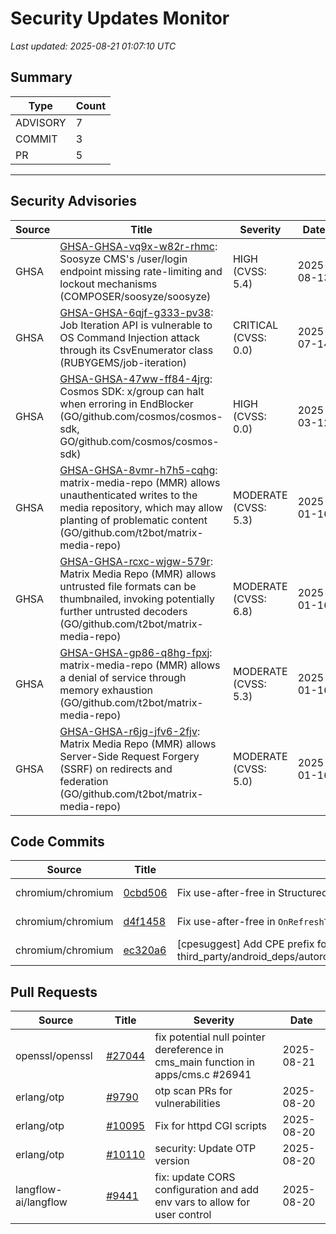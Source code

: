 # Security Updates Monitor

*Last updated: 2025-08-21 01:07:10 UTC*

## Summary
| Type | Count |
|------|-------|
| ADVISORY | 7 |
| COMMIT | 3 |
| PR | 5 |

---

## Security Advisories

| Source | Title | Severity | Date |
|--------|-------|----------|------|
| GHSA | [GHSA-GHSA-vq9x-w82r-rhmc](https://github.com/advisories/GHSA-vq9x-w82r-rhmc): Soosyze CMS's /user/login endpoint missing rate-limiting and lockout mechanisms (COMPOSER/soosyze/soosyze) | HIGH (CVSS: 5.4) | 2025-08-13 |
| GHSA | [GHSA-GHSA-6qjf-g333-pv38](https://github.com/advisories/GHSA-6qjf-g333-pv38): Job Iteration API is vulnerable to OS Command Injection attack through its CsvEnumerator class (RUBYGEMS/job-iteration) | CRITICAL (CVSS: 0.0) | 2025-07-14 |
| GHSA | [GHSA-GHSA-47ww-ff84-4jrg](https://github.com/advisories/GHSA-47ww-ff84-4jrg): Cosmos SDK: x/group can halt when erroring in EndBlocker (GO/github.com/cosmos/cosmos-sdk, GO/github.com/cosmos/cosmos-sdk) | HIGH (CVSS: 0.0) | 2025-03-12 |
| GHSA | [GHSA-GHSA-8vmr-h7h5-cqhg](https://github.com/advisories/GHSA-8vmr-h7h5-cqhg): matrix-media-repo (MMR) allows unauthenticated writes to the media repository, which may allow planting of problematic content (GO/github.com/t2bot/matrix-media-repo) | MODERATE (CVSS: 5.3) | 2025-01-16 |
| GHSA | [GHSA-GHSA-rcxc-wjgw-579r](https://github.com/advisories/GHSA-rcxc-wjgw-579r): Matrix Media Repo (MMR) allows untrusted file formats can be thumbnailed, invoking potentially further untrusted decoders (GO/github.com/t2bot/matrix-media-repo) | MODERATE (CVSS: 6.8) | 2025-01-16 |
| GHSA | [GHSA-GHSA-gp86-q8hg-fpxj](https://github.com/advisories/GHSA-gp86-q8hg-fpxj): matrix-media-repo (MMR) allows a denial of service through memory exhaustion (GO/github.com/t2bot/matrix-media-repo) | MODERATE (CVSS: 5.3) | 2025-01-16 |
| GHSA | [GHSA-GHSA-r6jg-jfv6-2fjv](https://github.com/advisories/GHSA-r6jg-jfv6-2fjv): Matrix Media Repo (MMR) allows Server-Side Request Forgery (SSRF) on redirects and federation (GO/github.com/t2bot/matrix-media-repo) | MODERATE (CVSS: 5.0) | 2025-01-16 |

## Code Commits

| Source | Title | Severity | Date |
|--------|-------|----------|------|
| chromium/chromium | [0cbd506](https://github.com/chromium/chromium/commit/0cbd506a1712a02f9abad68492bf5aba8b7d54e8) | Fix use-after-free in StructuredMetricsServiceTest teardown. | 2025-08-20 |
| chromium/chromium | [d4f1458](https://github.com/chromium/chromium/commit/d4f145860ab27a0cf916180ebd405c93ce49a7ef) | Fix use-after-free in `OnRefreshTokenRevoked` | 2025-08-20 |
| chromium/chromium | [ec320a6](https://github.com/chromium/chromium/commit/ec320a6124801de351083c8e6d981e49a9ac574d) | [cpesuggest] Add CPE prefix for third_party/android_deps/autorolled/committed/libs/com_google_guava_guava/README.chromium. | 2025-08-20 |

## Pull Requests

| Source | Title | Severity | Date |
|--------|-------|----------|------|
| openssl/openssl | [#27044](https://github.com/openssl/openssl/pull/27044) | fix potential null pointer dereference in cms_main function in apps/cms.c #26941 | 2025-08-21 |
| erlang/otp | [#9790](https://github.com/erlang/otp/pull/9790) | otp scan PRs for vulnerabilities | 2025-08-20 |
| erlang/otp | [#10095](https://github.com/erlang/otp/pull/10095) | Fix for httpd CGI scripts | 2025-08-20 |
| erlang/otp | [#10110](https://github.com/erlang/otp/pull/10110) | security: Update OTP version | 2025-08-20 |
| langflow-ai/langflow | [#9441](https://github.com/langflow-ai/langflow/pull/9441) | fix: update CORS configuration and add env vars to allow for user control | 2025-08-20 |

